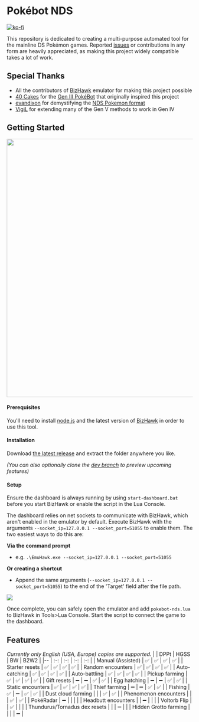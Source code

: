 # Pokébot NDS
[![ko-fi](https://ko-fi.com/img/githubbutton_sm.svg)](https://ko-fi.com/B0B7RMWPP)

This repository is dedicated to creating a multi-purpose automated tool for the mainline DS Pokémon games. Reported [issues](https://github.com/wyanido/pokebot-nds/issues) or contributions in any form are heavily appreciated, as making this project widely compatible takes a lot of work.

## Special Thanks

- All the contributors of [BizHawk](https://github.com/TASEmulators/BizHawk) emulator for making this project possible
- [40 Cakes](https://github.com/40Cakes) for the [Gen III PokéBot](https://github.com/40Cakes/pokebot-gen3) that originally inspired this project
- [evandixon](https://projectpokemon.org/home/profile/183-evandixon/) for demystifying the [NDS Pokemon format](https://projectpokemon.org/home/docs/gen-5/bw-save-structure-r60)
- [VigiL](https://github.com/907VigiL) for extending many of the Gen V methods to work in Gen IV

## Getting Started
<img src="https://cdn.discordapp.com/attachments/1150551936341389382/1150552817120071680/dashboard.png" width="700"/>

#### Prerequisites
You'll need to install [node.js](https://nodejs.org/en) and the latest version of [BizHawk](https://github.com/TASEmulators/BizHawk) in order to use this tool. 

#### Installation
Download [the latest release](https://github.com/wyanido/pokebot-nds/releases/latest) and extract the folder anywhere you like.

_(You can also optionally clone the [dev branch](https://github.com/wyanido/pokebot-nds/tree/dev) to preview upcoming features)_

#### Setup
Ensure the dashboard is always running by using `start-dashboard.bat` before you start BizHawk or enable the script in the Lua Console. 

The dashboard relies on net sockets to communicate with BizHawk, which aren't enabled in the emulator by default. 
Execute BizHawk with the arguments `--socket_ip=127.0.0.1 --socket_port=51055` to enable them. The two easiest ways to do this are:

**Via the command prompt**
* e.g. `.\EmuHawk.exe --socket_ip=127.0.0.1 --socket_port=51055`

**Or creating a shortcut**
* Append the same arguments (`--socket_ip=127.0.0.1 --socket_port=51055`) to the end of the 'Target' field after the file path.

![](https://i.imgur.com/IvTNbWz.png)

Once complete, you can safely open the emulator and add `pokebot-nds.lua` to BizHawk in Tools>Lua Console. Start the script to connect the game to the dashboard.

## Features

_Currently only English (USA, Europe) copies are supported._
|  						| DPPt | HGSS | BW | B2W2 | 
|--						| :-: | :-: | :-: | :-: |
| Manual (Assisted)     | ✅ | ✅ | ✅ | ✅ |
| Starter resets 		| ✅ | ✅ | ✅ | ✅ |
| Random encounters		| ✅ | ✅ | ✅ | ✅ |
| Auto-catching			| ✅ | ✅ | ✅ | ✅ |
| Auto-battling			| ✅ | ✅ | ✅ | ✅ |
| Pickup farming		| ✅ | ✅ | ✅ | ✅ |
| Gift resets 			| ➖ | ➖ | ✅ | ✅ |
| Egg hatching			| ➖ | ➖ | ✅ | ✅ |
| Static encounters 	| ✅ | ✅ | ✅ | ✅ |
| Thief farming			| ➖ | ➖ | ✅ | ✅ |
| Fishing			   	| ✅ | ➖ | ✅ | ✅ |
| Dust cloud farming	|  |  | ✅ | ✅ |
| Phenomenon encounters	|  |  | ✅ | ✅ |
| PokéRadar			   	| ➖ |  |  |  |
| Headbutt encounters			   	|  | ➖ |  |  |
| Voltorb Flip			   	|  | ✅ |  |  |
| Thundurus/Tornadus dex resets	|  |  | ➖ |  |
| Hidden Grotto farming	|  |  |  | ➖ |
